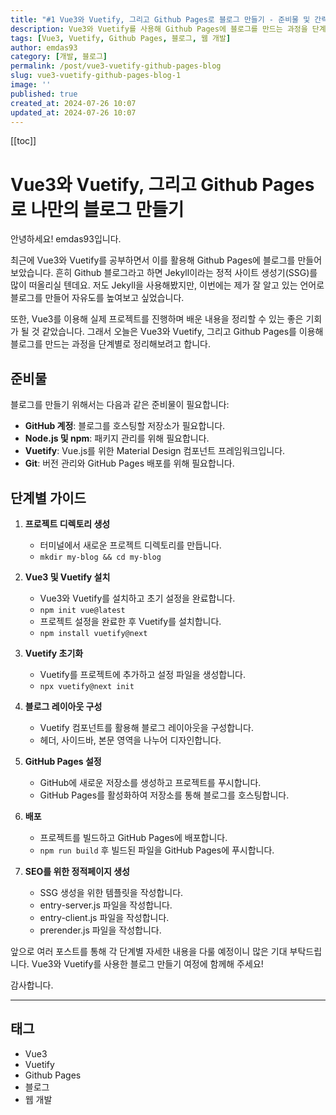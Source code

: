 ```yaml
---
title: "#1 Vue3와 Vuetify, 그리고 Github Pages로 블로그 만들기 - 준비물 및 간략 가이드"
description: Vue3와 Vuetify를 사용해 Github Pages에 블로그를 만드는 과정을 단계별로 정리한 글입니다.
tags: [Vue3, Vuetify, Github Pages, 블로그, 웹 개발]
author: emdas93
category: [개발, 블로그]
permalink: /post/vue3-vuetify-github-pages-blog
slug: vue3-vuetify-github-pages-blog-1
image: ''
published: true
created_at: 2024-07-26 10:07
updated_at: 2024-07-26 10:07
---
```

[[toc]]

# Vue3와 Vuetify, 그리고 Github Pages로 나만의 블로그 만들기

안녕하세요! emdas93입니다.

최근에 Vue3와 Vuetify를 공부하면서 이를 활용해 Github Pages에 블로그를 만들어보았습니다. 흔히 Github 블로그라고 하면 Jekyll이라는 정적 사이트 생성기(SSG)를 많이 떠올리실 텐데요. 저도 Jekyll을 사용해봤지만, 이번에는 제가 잘 알고 있는 언어로 블로그를 만들어 자유도를 높여보고 싶었습니다. 

또한, Vue3를 이용해 실제 프로젝트를 진행하며 배운 내용을 정리할 수 있는 좋은 기회가 될 것 같았습니다. 그래서 오늘은 Vue3와 Vuetify, 그리고 Github Pages를 이용해 블로그를 만드는 과정을 단계별로 정리해보려고 합니다.

## 준비물

블로그를 만들기 위해서는 다음과 같은 준비물이 필요합니다:

- **GitHub 계정**: 블로그를 호스팅할 저장소가 필요합니다.
- **Node.js 및 npm**: 패키지 관리를 위해 필요합니다.
- **Vuetify**: Vue.js를 위한 Material Design 컴포넌트 프레임워크입니다.
- **Git**: 버전 관리와 GitHub Pages 배포를 위해 필요합니다.

## 단계별 가이드

1. **프로젝트 디렉토리 생성**
    - 터미널에서 새로운 프로젝트 디렉토리를 만듭니다.
    - `mkdir my-blog && cd my-blog`

2. **Vue3 및 Vuetify 설치**
    - Vue3와 Vuetify를 설치하고 초기 설정을 완료합니다.
    - `npm init vue@latest`
    - 프로젝트 설정을 완료한 후 Vuetify를 설치합니다.
    - `npm install vuetify@next`

3. **Vuetify 초기화**
    - Vuetify를 프로젝트에 추가하고 설정 파일을 생성합니다.
    - `npx vuetify@next init`

4. **블로그 레이아웃 구성**
    - Vuetify 컴포넌트를 활용해 블로그 레이아웃을 구성합니다.
    - 헤더, 사이드바, 본문 영역을 나누어 디자인합니다.

5. **GitHub Pages 설정**
    - GitHub에 새로운 저장소를 생성하고 프로젝트를 푸시합니다.
    - GitHub Pages를 활성화하여 저장소를 통해 블로그를 호스팅합니다.

6. **배포**
    - 프로젝트를 빌드하고 GitHub Pages에 배포합니다.
    - `npm run build` 후 빌드된 파일을 GitHub Pages에 푸시합니다.

7. **SEO를 위한 정적페이지 생성**
	- SSG 생성을 위한 템플릿을 작성합니다.
	- entry-server.js 파일을 작성합니다.
	- entry-client.js 파일을 작성합니다.
	- prerender.js 파일을 작성합니다.

앞으로 여러 포스트를 통해 각 단계별 자세한 내용을 다룰 예정이니 많은 기대 부탁드립니다. Vue3와 Vuetify를 사용한 블로그 만들기 여정에 함께해 주세요!

감사합니다.

---

## 태그

- Vue3
- Vuetify
- Github Pages
- 블로그
- 웹 개발
